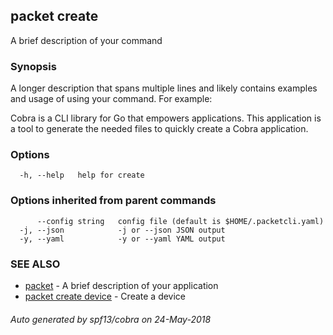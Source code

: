 ## packet create

A brief description of your command

### Synopsis

A longer description that spans multiple lines and likely contains examples
and usage of using your command. For example:

Cobra is a CLI library for Go that empowers applications.
This application is a tool to generate the needed files
to quickly create a Cobra application.

### Options

```
  -h, --help   help for create
```

### Options inherited from parent commands

```
      --config string   config file (default is $HOME/.packetcli.yaml)
  -j, --json            -j or --json JSON output
  -y, --yaml            -y or --yaml YAML output
```

### SEE ALSO

* [packet](packet.md)	 - A brief description of your application
* [packet create device](packet_create_device.md)	 - Create a device

###### Auto generated by spf13/cobra on 24-May-2018
